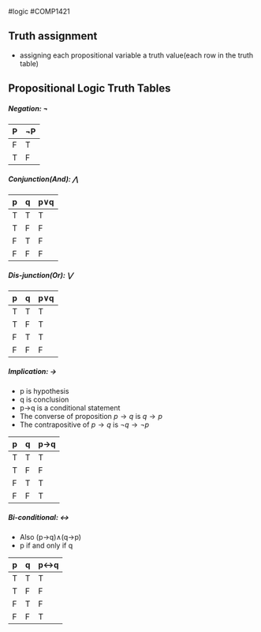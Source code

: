 #logic #COMP1421 
## Truth assignment
- assigning each propositional variable a truth value(each row in the truth table)

## Propositional Logic Truth Tables
##### Negation: ¬

| P   | ¬P  |
| --- | --- |
| F   | T   |
| T   | F   |

##### Conjunction(And): $\bigwedge$

| p   | q   | p$\vee$q  |
| --- | --- | ---- |
| T   | T   | T    |
| T   | F   | F    |
| F   | T   | F    |
| F   | F   | F    |

##### Dis-junction(Or): $\bigvee$

| p   | q   | p$\vee$q  |
| --- | --- | ---- |
| T   | T   | T    |
| T   | F   | T    |
| F   | T   | T    |
| F   | F   | F    |

##### Implication: $\rightarrow$
- p is hypothesis
- q is conclusion
- p->q is a conditional statement
- The converse of proposition $p\rightarrow q$ is $q\rightarrow p$
- The contrapositive of $p\rightarrow q$ is $¬q\rightarrow ¬p$

| p   | q   | p->q |
| --- | --- | ---- |
| T   | T   | T    |
| T   | F   | F    |
| F   | T   | T    |
| F   | F   | T    |

##### Bi-conditional: $\leftrightarrow$ 
- Also (p->q)$\wedge$(q->p)
- p if and only if q

| p   | q   | p<->q |
| --- | --- | ---- |
| T   | T   | T    |
| T   | F   | F    |
| F   | T   | F    |
| F   | F   | T    |
